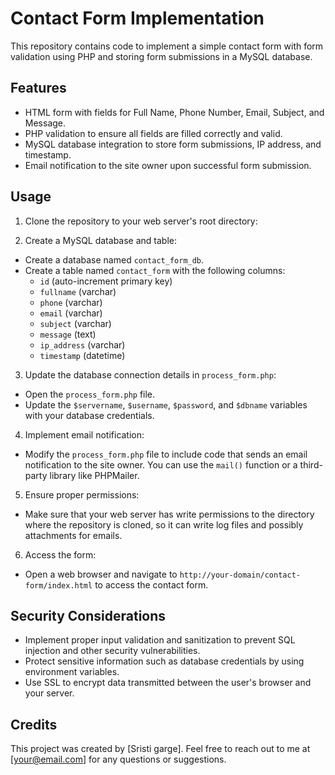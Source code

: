 # Contact Form Implementation

This repository contains code to implement a simple contact form with form validation using PHP and storing form submissions in a MySQL database.

## Features

- HTML form with fields for Full Name, Phone Number, Email, Subject, and Message.
- PHP validation to ensure all fields are filled correctly and valid.
- MySQL database integration to store form submissions, IP address, and timestamp.
- Email notification to the site owner upon successful form submission.

## Usage

1. Clone the repository to your web server's root directory:


2. Create a MySQL database and table:

- Create a database named `contact_form_db`.
- Create a table named `contact_form` with the following columns:
  - `id` (auto-increment primary key)
  - `fullname` (varchar)
  - `phone` (varchar)
  - `email` (varchar)
  - `subject` (varchar)
  - `message` (text)
  - `ip_address` (varchar)
  - `timestamp` (datetime)

3. Update the database connection details in `process_form.php`:

- Open the `process_form.php` file.
- Update the `$servername`, `$username`, `$password`, and `$dbname` variables with your database credentials.

4. Implement email notification:

- Modify the `process_form.php` file to include code that sends an email notification to the site owner. You can use the `mail()` function or a third-party library like PHPMailer.

5. Ensure proper permissions:

- Make sure that your web server has write permissions to the directory where the repository is cloned, so it can write log files and possibly attachments for emails.

6. Access the form:

- Open a web browser and navigate to `http://your-domain/contact-form/index.html` to access the contact form.

## Security Considerations

- Implement proper input validation and sanitization to prevent SQL injection and other security vulnerabilities.
- Protect sensitive information such as database credentials by using environment variables.
- Use SSL to encrypt data transmitted between the user's browser and your server.

## Credits

This project was created by [Sristi garge]. Feel free to reach out to me at [your@email.com] for any questions or suggestions.

